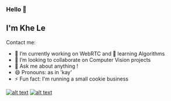 ### Hello 👋

## I'm Khe Le
Contact me:

- 🔭 I’m currently working on WebRTC and 🌱 learning Algorithms
- 👯 I’m looking to collaborate on Computer Vision projects
- 💬 Ask me about anything !
- 😄 Pronouns: as in 'kay'
- ⚡ Fun fact: I'm running a small cookie business

<!-- display the social media buttons in your README -->
[![alt text][1.1]][1]
[![alt text][2.1]][2]

<!-- links to social media icons -->
<!-- no need to change these -->

<!-- icons with padding -->
[1.1]: https://img.icons8.com/doodle/48/000000/linkedin--v2.png 
[2.1]: https://img.icons8.com/dusk/64/000000/github.png

<!-- links to your social media accounts https://img.icons8.com/doodle/48/000000/github.png -->
<!-- update these accordingly -->

[1]: https://www.linkedin.com/in/khe-v-le
[2]: http://www.github.com/khe-levy
